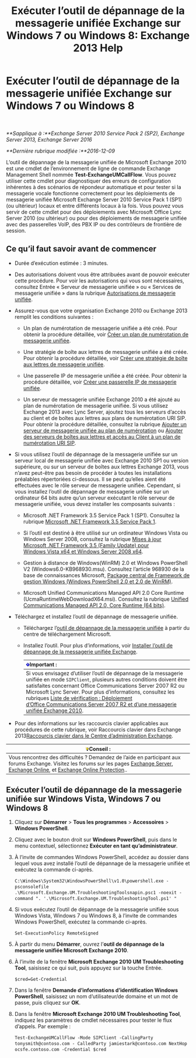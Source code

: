 ﻿---
title: 'Exécuter l’outil de dépannage de la messagerie unifiée Exchange sur Windows 7 ou Windows 8: Exchange 2013 Help'
TOCTitle: Exécuter l’outil de dépannage de la messagerie unifiée Exchange sur Windows 7 ou Windows 8
ms:assetid: 98d6869d-ee4a-4088-849d-ef75b0f5d932
ms:mtpsurl: https://technet.microsoft.com/fr-fr/library/Ff851872(v=EXCHG.150)
ms:contentKeyID: 56269368
ms.date: 04/24/2018
mtps_version: v=EXCHG.150
ms.translationtype: HT
---

# Exécuter l’outil de dépannage de la messagerie unifiée Exchange sur Windows 7 ou Windows 8

 

_**Sapplique à :**Exchange Server 2010 Service Pack 2 (SP2), Exchange Server 2013, Exchange Server 2016_

_**Dernière rubrique modifiée :**2016-12-09_

L’outil de dépannage de la messagerie unifiée de Microsoft Exchange 2010 est une cmdlet de l’environnement de ligne de commande Exchange Management Shell nommée **Test-ExchangeUMCallFlow**. Vous pouvez utiliser cette cmdlet pour diagnostiquer des erreurs de configuration inhérentes à des scénarios de répondeur automatique et pour tester si la messagerie vocale fonctionne correctement pour les déploiements de messagerie unifiée Microsoft Exchange Server 2010 Service Pack 1 (SP1) (ou ultérieur) locaux et entre différents locaux à la fois. Vous pouvez vous servir de cette cmdlet pour des déploiements avec Microsoft Office Lync Server 2010 (ou ultérieur) ou pour des déploiements de messagerie unifiée avec des passerelles VoIP, des PBX IP ou des contrôleurs de frontière de session.

## Ce qu’il faut savoir avant de commencer

  - Durée d’exécution estimée : 3 minutes.

  - Des autorisations doivent vous être attribuées avant de pouvoir exécuter cette procédure. Pour voir les autorisations qui vous sont nécessaires, consultez Entrée « Serveur de messagerie unifiée » ou « Services de messagerie unifiée » dans la rubrique [Autorisations de messagerie unifiée](unified-messaging-permissions-exchange-2013-help.md).

  - Assurez-vous que votre organisation Exchange 2010 ou Exchange 2013 remplit les conditions suivantes :
    
      - Un plan de numérotation de messagerie unifiée a été créé. Pour obtenir la procédure détaillée, voir [Créer un plan de numérotation de messagerie unifiée](create-a-um-dial-plan-exchange-2013-help.md).
    
      - Une stratégie de boîte aux lettres de messagerie unifiée a été créée. Pour obtenir la procédure détaillée, voir [Créer une stratégie de boîte aux lettres de messagerie unifiée](create-a-um-mailbox-policy-exchange-2013-help.md).
    
      - Une passerelle IP de messagerie unifiée a été créée. Pour obtenir la procédure détaillée, voir [Créer une passerelle IP de messagerie unifiée](create-a-um-ip-gateway-exchange-2013-help.md).
    
      - Un serveur de messagerie unifiée Exchange 2010 a été ajouté au plan de numérotation de messagerie unifiée. Si vous utilisez Exchange 2013 avec Lync Server, ajoutez tous les serveurs d’accès au client et de boîtes aux lettres aux plans de numérotation URI SIP. Pour obtenir la procédure détaillée, consultez la rubrique [Ajouter un serveur de messagerie unifiée au plan de numérotation](https://go.microsoft.com/fwlink/p/?linkid=313051) ou [Ajouter des serveurs de boîtes aux lettres et accès au Client à un plan de numérotation URI SIP](add-mailbox-and-client-access-servers-to-a-sip-uri-dial-plan-exchange-2013-help.md).

  - Si vous utilisez l’outil de dépannage de la messagerie unifiée sur un serveur local de messagerie unifiée avec Exchange 2010 SP1 ou version supérieure, ou sur un serveur de boîtes aux lettres Exchange 2013, vous n’avez peut-être pas besoin de procéder à toutes les installations préalables répertoriées ci-dessous. Il se peut qu’elles aient été effectuées avec le rôle serveur de messagerie unifiée. Cependant, si vous installez l’outil de dépannage de messagerie unifiée sur un ordinateur 64 bits autre qu’un serveur exécutant le rôle serveur de messagerie unifiée, vous devez installer les composants suivants :
    
      - Microsoft .NET Framework 3.5 Service Pack 1 (SP1). Consultez la rubrique [Microsoft .NET Framework 3.5 Service Pack 1](https://go.microsoft.com/fwlink/p/?linkid=152380).
    
      - Si l’outil est destiné à être utilisé sur un ordinateur Windows Vista ou Windows Server 2008, consultez la rubrique [Mises à jour Microsoft .NET Framework 3.5 (Family Update) pour Windows Vista x64 et Windows Server 2008 x64](https://go.microsoft.com/fwlink/?linkid=178998).
    
      - Gestion à distance de Windows(WinRM) 2.0 et Windows PowerShell V2 (Windows6.0-KB968930.msu). Consultez l’article 968930 de la base de connaissances Microsoft, [Package central de Framework de gestion Windows (Windows PowerShell 2.0 et 2.0 de WinRM)](http://go.microsoft.com/fwlink/p/?linkid=3052%26kbid=968930).
    
      - Microsoft Unified Communications Managed API 2.0 Core Runtime (UcmaRuntimeWebDownloadX64.msi). Consultez la rubrique [Unified Communications Managed API 2.0, Core Runtime (64 bits)](https://go.microsoft.com/fwlink/p/?linkid=198175).

  - Téléchargez et installez l’outil de dépannage de messagerie unifiée.
    
      - Téléchargez l’[outil de dépannage de la messagerie unifiée](https://go.microsoft.com/fwlink/p/?linkid=182625) à partir du centre de téléchargement Microsoft.
    
      - Installez l’outil. Pour plus d’informations, voir [Installer l’outil de dépannage de la messagerie unifiée Exchange](install-the-exchange-um-troubleshooting-tool-exchange-2013-help.md).
        
        <table>
        <thead>
        <tr class="header">
        <th><img src="images/JJ159813.important(EXCHG.150).gif" title="Important" alt="Important" />Important :</th>
        </tr>
        </thead>
        <tbody>
        <tr class="odd">
        <td>Si vous envisagez d’utiliser l’outil de dépannage de la messagerie unifiée en mode <code>SIPClient</code>, plusieurs autres conditions doivent être satisfaites concernant Office Communications Server 2007 R2 ou Microsoft Lync Server. Pour plus d’informations, consultez les rubriques <a href="https://go.microsoft.com/fwlink/p/?linkid=311961">Liste de vérification : Déploiement d’Office Communications Server 2007 R2 et d’une messagerie unifiée Exchange 2010</a>.</td>
        </tr>
        </tbody>
        </table>


  - Pour des informations sur les raccourcis clavier applicables aux procédures de cette rubrique, voir Raccourcis clavier dans Exchange 2013[Raccourcis clavier dans le Centre d’administration Exchange](keyboard-shortcuts-in-the-exchange-admin-center-exchange-online-protection-help.md).

<table>
<thead>
<tr class="header">
<th><img src="images/Bb125224.tip(EXCHG.150).gif" title="Conseil" alt="Conseil" />Conseil :</th>
</tr>
</thead>
<tbody>
<tr class="odd">
<td>Vous rencontrez des difficultés ? Demandez de l’aide en participant aux forums Exchange. Visitez les forums sur les pages <a href="https://go.microsoft.com/fwlink/p/?linkid=60612">Exchange Server</a>, <a href="https://go.microsoft.com/fwlink/p/?linkid=267542">Exchange Online</a>, et <a href="https://go.microsoft.com/fwlink/p/?linkid=285351">Exchange Online Protection</a>..</td>
</tr>
</tbody>
</table>


## Exécuter l’outil de dépannage de la messagerie unifiée sur Windows Vista, Windows 7 ou Windows 8

1.  Cliquez sur **Démarrer** \> **Tous les programmes** \> **Accessoires** \> **Windows PowerShell**.

2.  Cliquez avec le bouton droit sur **Windows PowerShell**, puis dans le menu contextuel, sélectionnez **Exécuter en tant qu’administrateur**.

3.  À l’invite de commandes Windows PowerShell, accédez au dossier dans lequel vous avez installé l’outil de dépannage de la messagerie unifiée et exécutez la commande ci-après.
    
        C:\Windows\System32\WindowsPowerShell\v1.0\powershell.exe -psconsolefile .\Microsoft.Exchange.UM.TroubleshootingToolsnapin.psc1 -noexit -command ". '.\Microsoft.Exchange.UM.TroubleshootingTool.ps1' "

4.  Si vous exécutez l’outil de dépannage de la messagerie unifiée sous Windows Vista, Windows 7 ou Windows 8, à l’invite de commandes Windows PowerShell, exécutez la commande ci-après.
    
        Set-ExecutionPolicy RemoteSigned

5.  À partir du menu **Démarrer**, ouvrez l’**outil de dépannage de la messagerie unifiée Microsoft Exchange 2010**.

6.  À l’invite de la fenêtre **Microsoft Exchange 2010 UM Troubleshooting Tool**, saisissez ce qui suit, puis appuyez sur la touche Entrée.
    
        $cred=Get-Credential

7.  Dans la fenêtre **Demande d’informations d’identification Windows PowerShell**, saisissez un nom d’utilisateur/de domaine et un mot de passe, puis cliquez sur **OK**.

8.  Dans la fenêtre **Microsoft Exchange 2010 UM Troubleshooting Tool**, indiquez les paramètres de cmdlet nécessaires pour tester le flux d’appels. Par exemple :
    
        Test-ExchangeUMCallFlow -Mode SIPClient -CallingParty tonysmith@contoso.com - CalledParty jamiestark@contoso.com NextHop ocsfe.contoso.com -Credential $cred

